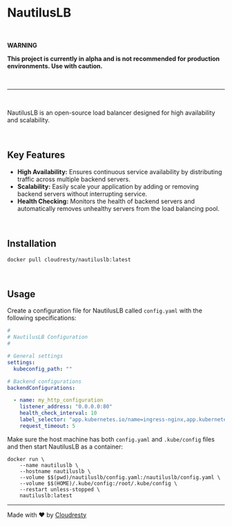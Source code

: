 # NautilusLB

&nbsp;

**WARNING**

**This project is currently in alpha and is not recommended for production environments. Use with caution.**

&nbsp;

---

&nbsp;

NautilusLB is an open-source load balancer designed for high availability and scalability.

&nbsp;

## Key Features

* **High Availability:** Ensures continuous service availability by distributing traffic across multiple backend servers.
* **Scalability:** Easily scale your application by adding or removing backend servers without interrupting service.
* **Health Checking:** Monitors the health of backend servers and automatically removes unhealthy servers from the load balancing pool.

&nbsp;

## Installation

```shell
docker pull cloudresty/nautiluslb:latest
```

&nbsp;

## Usage

Create a configuration file for NautilusLB called `config.yaml` with the following specifications:

```yaml
#
# NautilusLB Configuration
#

# General settings
settings:
  kubeconfig_path: ""

# Backend configurations
backendConfigurations:

  - name: my_http_configuration
    listener_address: "0.0.0.0:80"
    health_check_interval: 10
    label_selector: "app.kubernetes.io/name=ingress-nginx,app.kubernetes.io/component=controller"
    request_timeout: 5
```

Make sure the host machine has both `config.yaml` and `.kube/config` files and then start NautilusLB as a container:

```shell
docker run \
    --name nautiluslb \
    --hostname nautiluslb \
    --volume $$(pwd)/nautiluslb/config.yaml:/nautiluslb/config.yaml \
    --volume $$(HOME)/.kube/config:/root/.kube/config \
    --restart unless-stopped \
    nautiluslb:latest
```

---

Made with ♥️ by [Cloudresty](https://cloudresty.com)
